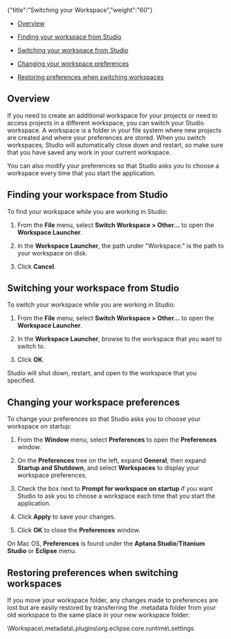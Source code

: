 {"title":"Switching your Workspace","weight":"60"} 

*   [Overview](#Overview)
    
*   [Finding your workspace from Studio](#FindingyourworkspacefromStudio)
    
*   [Switching your workspace from Studio](#SwitchingyourworkspacefromStudio)
    
*   [Changing your workspace preferences](#Changingyourworkspacepreferences)
    
*   [Restoring preferences when switching workspaces](#Restoringpreferenceswhenswitchingworkspaces)
    

## Overview

If you need to create an additional workspace for your projects or need to access projects in a different workspace, you can switch your Studio workspace. A workspace is a folder in your file system where new projects are created and where your preferences are stored. When you switch workspaces, Studio will automatically close down and restart, so make sure that you have saved any work in your current workspace.

You can also modify your preferences so that Studio asks you to choose a workspace every time that you start the application.

## Finding your workspace from Studio

To find your workspace while you are working in Studio:

1.  From the **File** menu, select **Switch Workspace > Other...** to open the **Workspace Launcher**.
    
2.  In the **Workspace Launcher**, the path under "Workspace:" is the path to your workspace on disk.
    
3.  Click **Cancel**.
    

## Switching your workspace from Studio

To switch your workspace while you are working in Studio:

1.  From the **File** menu, select **Switch Workspace > Other...** to open the **Workspace Launcher**.
    
2.  In the **Workspace Launcher**, browse to the workspace that you want to switch to.
    
3.  Click **OK**.
    

Studio will shut down, restart, and open to the workspace that you specified.

## Changing your workspace preferences

To change your preferences so that Studio asks you to choose your workspace on startup:

1.  From the **Window** menu, select **Preferences** to open the **Preferences** window.
    
2.  On the **Preferences** tree on the left, expand **General**, then expand **Startup and Shutdown**, and select **Workspaces** to display your workspace preferences.
    
3.  Check the box next to **Prompt for workspace on startup** if you want Studio to ask you to choose a workspace each time that you start the application.
    
4.  Click **Apply** to save your changes.
    
5.  Click **OK** to close the **Preferences** window.
    

On Mac OS, **Preferences** is found under the **Aptana Studio**/**Titanium Studio** or **Eclipse** menu.

## Restoring preferences when switching workspaces

If you move your workspace folder, any changes made to preferences are lost but are easily restored by transferring the .metadata folder from your old workspace to the same place in your new workspace folder:

\\Workspace\\.metadata\\.plugins\\org.eclipse.core.runtime\\.settings